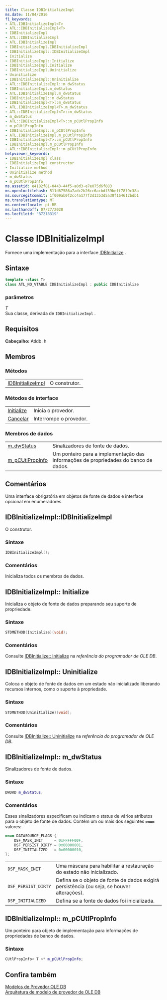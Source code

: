 ```yaml
---
title: Classe IDBInitializeImpl
ms.date: 11/04/2016
f1_keywords:
- ATL.IDBInitializeImpl<T>
- ATL::IDBInitializeImpl<T>
- IDBInitializeImpl
- ATL::IDBInitializeImpl
- ATL.IDBInitializeImpl
- IDBInitializeImpl.IDBInitializeImpl
- IDBInitializeImpl::IDBInitializeImpl
- Initialize
- IDBInitializeImpl::Initialize
- IDBInitializeImpl.Initialize
- IDBInitializeImpl.Uninitialize
- Uninitialize
- IDBInitializeImpl::Uninitialize
- ATL::IDBInitializeImpl::m_dwStatus
- IDBInitializeImpl.m_dwStatus
- ATL.IDBInitializeImpl.m_dwStatus
- IDBInitializeImpl::m_dwStatus
- IDBInitializeImpl<T>::m_dwStatus
- ATL.IDBInitializeImpl<T>.m_dwStatus
- ATL::IDBInitializeImpl<T>::m_dwStatus
- m_dwStatus
- ATL::IDBInitializeImpl<T>::m_pCUtlPropInfo
- m_pCUtlPropInfo
- IDBInitializeImpl::m_pCUtlPropInfo
- ATL.IDBInitializeImpl.m_pCUtlPropInfo
- IDBInitializeImpl<T>::m_pCUtlPropInfo
- IDBInitializeImpl.m_pCUtlPropInfo
- ATL::IDBInitializeImpl::m_pCUtlPropInfo
helpviewer_keywords:
- IDBInitializeImpl class
- IDBInitializeImpl constructor
- Initialize method
- Uninitialize method
- m_dwStatus
- m_pCUtlPropInfo
ms.assetid: e4182f81-0443-44f5-a0d3-e7e075d6f883
ms.openlocfilehash: 511d67586a7adc2b26cc6acbdf39beff78f9c38a
ms.sourcegitcommit: 1f009ab0f2cc4a177f2d1353d5a38f164612bdb1
ms.translationtype: MT
ms.contentlocale: pt-BR
ms.lasthandoff: 07/27/2020
ms.locfileid: "87218319"
---
```

# <a name="idbinitializeimpl-class"></a>Classe IDBInitializeImpl

Fornece uma implementação para a interface [IDBInitialize](/previous-versions/windows/desktop/ms713706(v=vs.85)) .

## <a name="syntax"></a>Sintaxe

```cpp
template <class T>
class ATL_NO_VTABLE IDBInitializeImpl : public IDBInitialize
```

### <a name="parameters"></a>parâmetros

*T*<br/>
Sua classe, derivada de `IDBInitializeImpl` .

## <a name="requirements"></a>Requisitos

**Cabeçalho:** Atldb. h

## <a name="members"></a>Membros

### <a name="methods"></a>Métodos

|||
|-|-|
|[IDBInitializeImpl](#idbinitializeimpl)|O construtor.|

### <a name="interface-methods"></a>Métodos de interface

|||
|-|-|
|[Initialize](#initialize)|Inicia o provedor.|
|[Cancelar](#uninitialize)|Interrompe o provedor.|

### <a name="data-members"></a>Membros de dados

|||
|-|-|
|[m_dwStatus](#dwstatus)|Sinalizadores de fonte de dados.|
|[m_pCUtlPropInfo](#pcutlpropinfo)|Um ponteiro para a implementação das informações de propriedades do banco de dados.|

## <a name="remarks"></a>Comentários

Uma interface obrigatória em objetos de fonte de dados e interface opcional em enumeradores.

## <a name="idbinitializeimplidbinitializeimpl"></a><a name="idbinitializeimpl"></a>IDBInitializeImpl::IDBInitializeImpl

O construtor.

### <a name="syntax"></a>Sintaxe

```cpp
IDBInitializeImpl();
```

### <a name="remarks"></a>Comentários

Inicializa todos os membros de dados.

## <a name="idbinitializeimplinitialize"></a><a name="initialize"></a>IDBInitializeImpl:: Initialize

Inicializa o objeto de fonte de dados preparando seu suporte de propriedade.

### <a name="syntax"></a>Sintaxe

```cpp
STDMETHOD(Initialize)(void);
```

### <a name="remarks"></a>Comentários

Consulte [IDBInitialize:: Initialize](/previous-versions/windows/desktop/ms718026(v=vs.85)) na *referência do programador de OLE DB*.

## <a name="idbinitializeimpluninitialize"></a><a name="uninitialize"></a>IDBInitializeImpl:: Uninitialize

Coloca o objeto de fonte de dados em um estado não inicializado liberando recursos internos, como o suporte à propriedade.

### <a name="syntax"></a>Sintaxe

```cpp
STDMETHOD(Uninitialize)(void);
```

### <a name="remarks"></a>Comentários

Consulte [IDBInitialize:: Uninitialize](/previous-versions/windows/desktop/ms719648(v=vs.85)) na *referência do programador de OLE DB*.

## <a name="idbinitializeimplm_dwstatus"></a><a name="dwstatus"></a>IDBInitializeImpl:: m_dwStatus

Sinalizadores de fonte de dados.

### <a name="syntax"></a>Sintaxe

```cpp
DWORD m_dwStatus;
```

### <a name="remarks"></a>Comentários

Esses sinalizadores especificam ou indicam o status de vários atributos para o objeto de fonte de dados. Contém um ou mais dos seguintes **`enum`** valores:

```cpp
enum DATASOURCE_FLAGS {
    DSF_MASK_INIT     = 0xFFFFF00F,
    DSF_PERSIST_DIRTY = 0x00000001,
    DSF_INITIALIZED   = 0x00000010,
};
```

|||
|-|-|
|`DSF_MASK_INIT`|Uma máscara para habilitar a restauração do estado não inicializado.|
|`DSF_PERSIST_DIRTY`|Defina se o objeto de fonte de dados exigirá persistência (ou seja, se houver alterações).|
|`DSF_INITIALIZED`|Defina se a fonte de dados foi inicializada.|

## <a name="idbinitializeimplm_pcutlpropinfo"></a><a name="pcutlpropinfo"></a>IDBInitializeImpl:: m_pCUtlPropInfo

Um ponteiro para objeto de implementação para informações de propriedades de banco de dados.

### <a name="syntax"></a>Sintaxe

```cpp
CUtlPropInfo< T >* m_pCUtlPropInfo;
```

## <a name="see-also"></a>Confira também

[Modelos de Provedor OLE DB](../../data/oledb/ole-db-provider-templates-cpp.md)<br/>
[Arquitetura de modelo de provedor de OLE DB](../../data/oledb/ole-db-provider-template-architecture.md)
